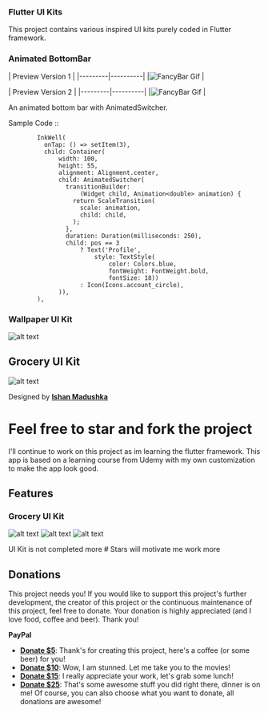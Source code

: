### Flutter UI Kits

This project contains various inspired UI kits purely coded in Flutter framework.

### Animated BottomBar

| Preview Version 1 |
|---------|----------|
|![FancyBar Gif](https://raw.githubusercontent.com/leoelstin/Flutter-UI-Kits/master/images/ezgif.com-crop.gif) |

| Preview Version 2 |
|---------|----------|
|![FancyBar Gif](https://github.com/leoelstin/Flutter-UI-Kits/blob/master/images/fancy_bar_v2.gif?raw=true) |

An animated bottom bar with AnimatedSwitcher.

Sample Code :: 

            InkWell(
              onTap: () => setItem(3),
              child: Container(
                  width: 100,
                  height: 55,
                  alignment: Alignment.center,
                  child: AnimatedSwitcher(
                    transitionBuilder:
                        (Widget child, Animation<double> animation) {
                      return ScaleTransition(
                        scale: animation,
                        child: child,
                      );
                    },
                    duration: Duration(milliseconds: 250),
                    child: pos == 3
                        ? Text('Profile',
                            style: TextStyle(
                                color: Colors.blue,
                                fontWeight: FontWeight.bold,
                                fontSize: 18))
                        : Icon(Icons.account_circle),
                  )),
            ),


### Wallpaper UI Kit

![alt text](https://raw.githubusercontent.com/leoelstin/Flutter-UI-Kits/master/screenshots/attachment.jpg?raw=true)


## Grocery UI Kit
![alt text](https://github.com/leoelstin/flutter_widgets/blob/master/screenshots/preview.jpg?raw=true)

Designed by **[Ishan Madushka](https://www.uplabs.com/ishan_madushka)**

# Feel free to star and fork the project

I'll continue to work on this project as im learning the flutter framework. 
This app is based on a learning course from Udemy with my own customization to make the app look good.

## Features

### Grocery UI Kit

![alt text](https://github.com/leoelstin/flutter_widgets/blob/master/screenshots/Screenshot%202019-04-28%20at%2012.01.16%20AM.png?raw=true) ![alt text](https://github.com/leoelstin/flutter_widgets/blob/master/screenshots/Screenshot%202019-04-28%20at%2012.01.23%20AM.png?raw=true) ![alt text](https://github.com/leoelstin/flutter_widgets/blob/master/screenshots/Screenshot%202019-04-28%20at%2012.01.36%20AM.png?raw=true)

 UI Kit is not completed more # Stars will motivate me work more

Donations
---------

This project needs you! If you would like to support this project's further development, the creator of this project or the continuous maintenance of this project, feel free to donate. Your donation is highly appreciated (and I love food, coffee and beer). Thank you!

**PayPal**

* **[Donate $5](https://www.paypal.me/leoelstin/5)**: Thank's for creating this project, here's a coffee (or some beer) for you!
* **[Donate $10](https://www.paypal.me/leoelstin/10)**: Wow, I am stunned. Let me take you to the movies!
* **[Donate $15](https://www.paypal.me/leoelstin/15)**: I really appreciate your work, let's grab some lunch!
* **[Donate $25](https://www.paypal.me/leoelstin/25)**: That's some awesome stuff you did right there, dinner is on me!
Of course, you can also choose what you want to donate, all donations are awesome!

